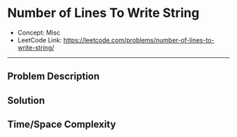 # Number of Lines To Write String

- Concept: Misc
- LeetCode Link: https://leetcode.com/problems/number-of-lines-to-write-string/

---

## Problem Description

## Solution

## Time/Space Complexity

